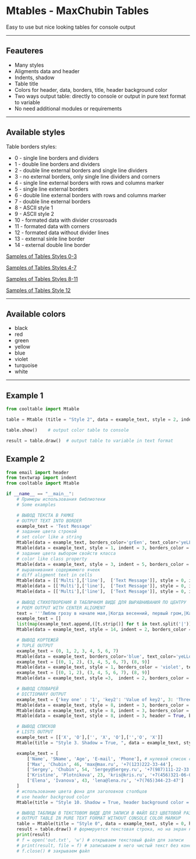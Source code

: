 # Mtables - MaxChubin Tables
Easy to use but nice looking tables for console output
***
## Feauteres
* Many styles
* Aligments data and header
* Indents, shadow
* Table title
* Colors for header, data, borders, title, header background color
* Two ways output table: directly to console or output in pure text format to variable
* No need additional modules or requirements
***
## Available styles
Table borders styles:
* 0 - single line borders and dividers
*	1 - double line borders and dividers
*	2 - double line external borders and single line dividers
*	3 - no external borders, only single line dividers and corners
*	4 - single line external borders with rows and columns marker
*	5 - single line external borders
*	6 - double line external borders with rows and columns marker
*	7 - double line external borders
*	8 - ASCII style 1
*	9 - ASCII style 2
*	10 - formated data with divider crossroads 
*	11 - formated data with corners
*	12 - formated data without divider lines
*	13 - external sinle line border
*	14 - external double line border

[Samples of Tables Styles 0-3](https://downloader.disk.yandex.ru/preview/ef4c00e54f32bfcd1bb7d6cbfbfd0e77ae763751aabdd772593eb78f01ba536b/63c5eae3/jHmGiDJaKHUAKgMCu6exN-ruuZUdpXf4HrxlC4RJ8rh4bWzYi2A7Mw0cNlCJUBC7GUPDTEgkvvGFHtV6IDYhNA%3D%3D?uid=0&filename=styles0-3.png&disposition=inline&hash=&limit=0&content_type=image%2Fpng&owner_uid=0&tknv=v2&size=2048x2048)

[Samples of Tables Styles 4-7](https://downloader.disk.yandex.ru/preview/45fac07e72320673aa23a091cf4d9f3010b2311eeb552a3ab3ed0960a0200f03/63c5e959/sudv65zWP8Gz5ucB0BCeEOoLIZijh98BcRIQPTRc0yhCS1L7_-MvL-5-4iKAcF7rToZbwyQ1PIvXEpTY5zrbng%3D%3D?uid=0&filename=styles4-7.png&disposition=inline&hash=&limit=0&content_type=image%2Fpng&owner_uid=0&tknv=v2&size=2048x2048)

[Samples of Tables Styles 8-11](https://downloader.disk.yandex.ru/preview/85d54ddbdd73f84473024e523bf55faf66168748aca60d80ec7f94abd32fcee0/63c5e98f/Ky2kdmQ9lR4XM8a7ebT9InKlpwby9m-K9YpCtK09Ibbdg4xaVeOmFjZ6TFvzXgJ6n7CWoOmuHTmfvZQzZ0B8QA%3D%3D?uid=0&filename=styles8-12.png&disposition=inline&hash=&limit=0&content_type=image%2Fpng&owner_uid=0&tknv=v2&size=2048x2048)

[Samples of Tables Style 12](https://downloader.disk.yandex.ru/preview/582086bdf70bced0c01983f6b6a448ef57142c770e1d3c81db5f557a0274f1d8/63c5e9b7/0cKCT-C42tqdrSqHQa5_KBAfhGvjDe7XDjmFdtdy7txEi90_9YIPU_C828C-Nw4wUV4osfieXttjLzUh0kRhew%3D%3D?uid=0&filename=style12.png&disposition=inline&hash=&limit=0&content_type=image%2Fpng&owner_uid=0&tknv=v2&size=2048x2048)


***
## Available colors
* black
* red
* green
* yellow
* blue
* violet
* turquoise
* white
***
## Example 1
```python 
from cooltable import Mtable

table = Mtable (title = "Style 2", data = example_text, style = 2, indent = 1, header = True, alignment = 'center', header_color = 'yellow', shadow = True, shadow_color = 'turquoise', text_color = 'green', borders_color = 'blue', title_color = 'red')

table.show()    # output color table to console

result = table.draw()  # output table to variable in text format
```

## Example 2
```python
from email import header
from textwrap import indent
from cooltable import Mtable

if __name__ == "__main__":
	# Примеры использования библиотеки
	# Some examples

	# ВЫВОД ТЕКСТА В РАМКЕ
	# OUTPUT TEXT INTO BORDER
	example_text = 'Test Message'
	# задание цвета строкой
	# set color like a string
	Mtable(data = example_text, borders_color='grEen', text_color='yeLLow').show()
	Mtable(data = example_text, style = 1, indent = 3, borders_color = 'grEen', text_color = 'yeLLow').show()
	# задание цвета выбором свойств класса
	# color like class property
	Mtable(data = example_text, style = 3, indent = 5, borders_color = Mtable.COLOR_GREEN, text_color = Mtable.COLOR_YELLOW, shadow_color = Mtable.COLOR_BLUE).show()
	# выравнивания содержимого ячеек
	# diff aligment text in cells 
	Mtable(data = [['Multi'],['line'],  ['Text Message']], style = 0, indent = 5, borders_color = Mtable.COLOR_GREEN, text_color= Mtable.COLOR_WHITE, alignment = Mtable.ALIGMENT_LEFT, title = 'Aligment LEFT' ).show()
	Mtable(data = [['Multi'],['line'],  ['Text Message']], style = 0, indent = 5, borders_color = Mtable.COLOR_GREEN, text_color = Mtable.COLOR_YELLOW, shadow_color = Mtable.COLOR_YELLOW, alignment=Mtable.ALIGMENT_CENTER, title = 'Aligment CENTER', title_color = Mtable.COLOR_RED).show()
	Mtable(data = [['Multi'],['line'],  ['Text Message']], style = 0, indent = 5, borders_color = Mtable.COLOR_GREEN, text_color = Mtable.COLOR_YELLOW, shadow_color = Mtable.COLOR_GREEN, alignment = Mtable.ALIGMENT_RIGHT, title = 'Aligment RIGHT').show()
	
	# ВЫВОД СТИХОТВОРЕНИЯ В ТАБЛИЧНОМ ВИДЕ ДЛЯ ВЫРАВНИВАНИЯ ПО ЦЕНТРУ
	# POEM OUTPUT WITH CENTER ALIGMENT
	text = '''Люблю грозу в начале мая,|Когда весенний, первый гром,|Как бы резвяся и играя,|Грохочет в небе голубом.|Гремят раскаты молодые,|Вот дождик брызнул, пыль летит,|Повисли перлы дождевые,|И солнце нити золотит.|С горы бежит  проворный,|В лесу не молкнет птичий гам,|И гам лесной и шум нагорный —|Все вторит весело громам.|Ты скажешь: ветреная Геба,|Кормя Зевесова орла,|Громокипящий кубок с неба,|Смеясь, на землю пролила.'''
	example_text = []
	list(map(example_text.append,([t.strip()] for t in text.split('|')))) # преобразуем текст в структуру: STRING --> [[...], [...], [...]]
	Mtable(data = example_text, style = 14, indent = 2, borders_color = Mtable.COLOR_GREEN, text_color=Mtable.COLOR_YELLOW, alignment=Mtable.ALIGMENT_CENTER, title = 'Автор Ф. И. Тютчев', title_color = Mtable.COLOR_TURQUOISE, shadow_color = Mtable.COLOR_BLACK).show()

	# ВЫВОД КОРТЕЖЕЙ
	# TUPLE OUTPUT
	example_text = (0, 1, 2, 3, 4, 5, 6, 7)
	Mtable(data = example_text, borders_color='blue', text_color='yeLLow', title = 'Tuple output in style 0').show()
	example_text = [(0, 1, 2), (3, 4, 5, 6, 7), (8, 9)]
	Mtable(data = example_text, style = 1, borders_color = 'violet', text_color = 'turquoise', title = 'Tuple output in style 1', title_color = 'turquoise').show()
	example_text = [(0, 1, 2), (3, 4, 5, 6, 7), (8, 9)]
	Mtable(data = example_text, style =3,  indent = 2, borders_color = Mtable.COLOR_GREEN, text_color = Mtable.COLOR_RED, title = 'Tuple output in style 3. indent = 3', title_color = Mtable.COLOR_TURQUOISE).show()

	# ВЫВОД СЛОВАРЕЙ
	# DICTIOMARY OUTPUT
	example_text = {'key one' : '1', 'key2': 'Value of key2', 3: 'Three', 4: 4}
	Mtable(data = example_text, style = 8, indent = 3, borders_color = Mtable.COLOR_RED, text_color = Mtable.COLOR_YELLOW, title = 'Dict output in style 8, aligment = left (default)', title_color = Mtable.COLOR_TURQUOISE).show()
	Mtable(data = example_text, style = 8, indent = 3, borders_color = Mtable.COLOR_RED, text_color = Mtable.COLOR_YELLOW, title = 'Dict output in style 8, aligment = right', title_color = Mtable.COLOR_TURQUOISE, alignment=Mtable.ALIGMENT_RIGHT).show()
	Mtable(data = example_text, style = 8, indent = 3, header = True, borders_color = Mtable.COLOR_RED, text_color = Mtable.COLOR_YELLOW, title = 'Dict output in style 9, aligment = center, header = True', title_color = Mtable.COLOR_TURQUOISE, alignment=Mtable.ALIGMENT_CENTER).show()

	# ВЫВОД СПИСКОВ
	# LISTS OUTPUT
	example_text = [['X', 'O'],['', 'X', 'O'],['','O', 'X']]
	Mtable(title = "Style 3. Shadow = True, ", data = example_text, style = 3, indent = 2, borders_color = 'green', text_color = 'white', shadow_color = Mtable.COLOR_BLACK).show()

	example_text = [
		['Name', 'SName', 'Age', 'E-mail', 'Phone'], # нулевой список содержит имена столбцов
		['Max', 'Chubin', 46, 'max@max.ru', '+7(123)222-33-44'], 
		['Sergey', 'Chubin', 54, 'Sergey@Sergey.ru', '+7(987)111-22-33'], 
		['Kristine', 'Plotnikova', 23, 'kris@kris.ru', '+7(456)321-06-07'], 
		['Elena', 'Ivanova', 43, 'lena@lena.ru', '+7(765)344-23-47']
	]
	# использование цвета фона для заголовков столбцов
	# use header backgroud color
	Mtable(title = "Style 10. Shadow = True, header background color = RED", data = example_text, style = 10, header=1, indent = 5, borders_color = 'green', text_color = 'white', header_color = Mtable.COLOR_VIOLET, header_bg_color = Mtable.COLOR_RED, shadow_color = Mtable.COLOR_BLACK).show()

	# ВЫВОД ТАБЛИЦЫ В ТЕКСТОВОМ ВИДЕ ДЛЯ ЗАПИСИ В ФАЙЛ БЕЗ ЦВЕТОВОЙ РАЗМЕТКИ МЕТОД DRAW()
	# OUTPUT TABLE IN PURE TEXT FORMAT WITHOUT CONSOLE COLOR MARKUP
	table = Mtable(title = "Style 0", data = example_text, style = 0, header=1, indent = 5, borders_color='green', text_color = Mtable.COLOR_GREEN)
	result = table.draw() # формируется текстовая строка, но на экран не выводится
	print(result)
	# f = open('out.txt', 'w') # открываем текстовый файл для записи
	# print(result, file = f) # записываем в него чистый текст без консольной цветовой разметки
	# f.close() # закрываем файл
